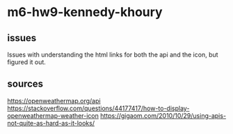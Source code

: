 # m6-hw9-kennedy-khoury
## issues
Issues with understanding the html links for both the api and the icon, but figured it out. 
## sources
https://openweathermap.org/api
https://stackoverflow.com/questions/44177417/how-to-display-openweathermap-weather-icon
https://gigaom.com/2010/10/29/using-apis-not-quite-as-hard-as-it-looks/